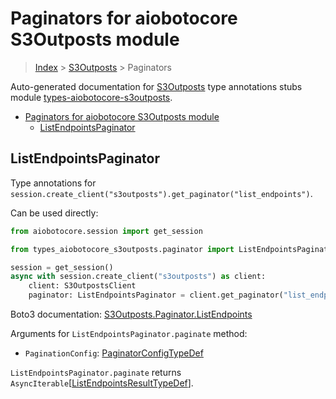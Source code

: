 <a id="paginators-for-aiobotocore-s3outposts-module"></a>

# Paginators for aiobotocore S3Outposts module

> [Index](..) > [S3Outposts](.) > Paginators

Auto-generated documentation for
[S3Outposts](https://boto3.amazonaws.com/v1/documentation/api/latest/reference/services/s3outposts.html#S3Outposts)
type annotations stubs module
[types-aiobotocore-s3outposts](https://pypi.org/project/types-aiobotocore-s3outposts/).

- [Paginators for aiobotocore S3Outposts module](#paginators-for-aiobotocore-s3outposts-module)
  - [ListEndpointsPaginator](#listendpointspaginator)

<a id="listendpointspaginator"></a>

## ListEndpointsPaginator

Type annotations for
`session.create_client("s3outposts").get_paginator("list_endpoints")`.

Can be used directly:

```python
from aiobotocore.session import get_session

from types_aiobotocore_s3outposts.paginator import ListEndpointsPaginator

session = get_session()
async with session.create_client("s3outposts") as client:
    client: S3OutpostsClient
    paginator: ListEndpointsPaginator = client.get_paginator("list_endpoints")
```

Boto3 documentation:
[S3Outposts.Paginator.ListEndpoints](https://boto3.amazonaws.com/v1/documentation/api/latest/reference/services/s3outposts.html#S3Outposts.Paginator.ListEndpoints)

Arguments for `ListEndpointsPaginator.paginate` method:

- `PaginationConfig`:
  [PaginatorConfigTypeDef](./type_defs.md#paginatorconfigtypedef)

`ListEndpointsPaginator.paginate` returns
`AsyncIterable`\[[ListEndpointsResultTypeDef](./type_defs.md#listendpointsresulttypedef)\].
